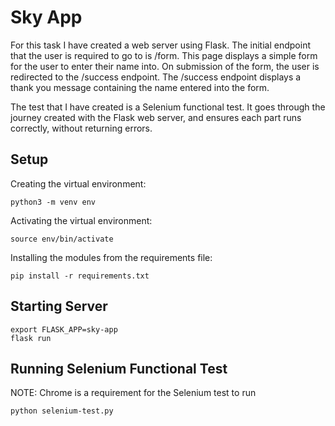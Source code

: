 # Sky App

For this task I have created a web server using Flask. The initial endpoint that the user is required to go to is /form. 
This page displays a simple form for the user to enter their name into. On submission of the form, the user is redirected to the /success endpoint. The /success endpoint displays a thank you message containing the name entered into the form.

The test that I have created is a Selenium functional test. It goes through the journey created with the Flask web server, and ensures each part runs correctly, without returning errors.

## Setup

Creating the virtual environment:

```
python3 -m venv env
```

Activating the virtual environment:

```
source env/bin/activate
```

Installing the modules from the requirements file:

```
pip install -r requirements.txt
```

## Starting Server

```
export FLASK_APP=sky-app
flask run
```

## Running Selenium Functional Test

NOTE: Chrome is a requirement for the Selenium test to run

```
python selenium-test.py
```